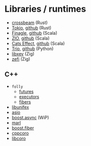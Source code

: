# Libraries / runtimes

- [crossbeam](https://github.com/crossbeam-rs/crossbeam) (Rust)
- [Tokio](https://tokio.rs/), [github](https://github.com/tokio-rs/tokio) (Rust)
- [Finagle](http://twitter.github.io/finagle/), [github](https://github.com/twitter/finagle) (Scala)
- [ZIO](https://zio.dev/), [github](https://github.com/zio/zio) (Scala)
- [Cats Effect](https://typelevel.org/cats-effect/), [github](https://github.com/typelevel/cats-effect) (Scala)  
- [Trio](https://trio.readthedocs.io/en/stable/), [github](https://github.com/python-trio/trio) (Python)
- [libxev](https://github.com/mitchellh/libxev) (Zig)
- [zefi](https://github.com/kprotty/zefi) (Zig)
  
## C++

- `folly`
  - [futures](https://github.com/facebook/folly/tree/master/folly/futures)
  - [executors](https://github.com/facebook/folly/tree/master/folly/executors)
  - [fibers](https://github.com/facebook/folly/tree/master/folly/fibers)
- [libunifex](https://github.com/facebookexperimental/libunifex)
- [asio](https://github.com/chriskohlhoff/asio)
- [boost.async](https://github.com/klemens-morgenstern/async) (WiP)
- [marl](https://github.com/google/marl)  
- [boost.fiber](https://github.com/boostorg/fiber)
- [cppcoro](https://github.com/lewissbaker/cppcoro)
- [libcoro](https://github.com/jbaldwin/libcoro)
